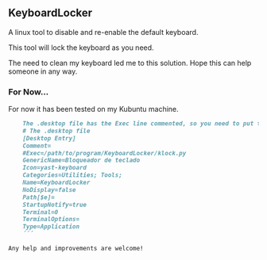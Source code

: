 ## KeyboardLocker

A linux tool to disable and re-enable the default keyboard.

This tool will lock the keyboard as you need.

The need to clean my keyboard led me to this solution. Hope this can help someone in any way.

### For Now...

For now it has been tested on my Kubuntu machine.

```markdown
    The .desktop file has the Exec line commented, so you need to put the path and uncomment the line yourself.
    # The .desktop file
    [Desktop Entry]
    Comment=
    #Exec=/path/to/program/KeyboardLocker/klock.py
    GenericName=Bloqueador de teclado
    Icon=yast-keyboard
    Categories=Utilities; Tools;
    Name=KeyboardLocker
    NoDisplay=false
    Path[$e]=
    StartupNotify=true
    Terminal=0
    TerminalOptions=
    Type=Application
    ´´´

Any help and improvements are welcome!
